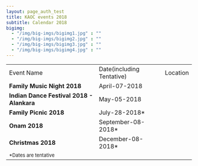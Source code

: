 ```yaml
---
layout: page_auth_test
title: KAOC events 2018
subtitle: Calendar 2018
bigimg:
  - "/img/big-imgs/bigimg1.jpg" : ""
  - "/img/big-imgs/bigimg2.jpg" : ""
  - "/img/big-imgs/bigimg3.jpg" : ""
  - "/img/big-imgs/bigimg4.jpg" : ""
---
```

<table align="center" style="border:0">
<tr><td>Event Name</td><td>Date(including Tentative)</td><td>Location</td></tr>
<tr style="border:0;background:transparent"><td style="border:0"><strong>Family Music Night 2018</strong></td><td style="border:0">April-07-2018</td><td style="border:0"></td></tr>
<tr><td style="border:0;background:transparent"><strong>Indian Dance Festival 2018 - Alankara</strong></td><td style="border:0">May-05-2018</td><td style="border:0"></td></tr>
<tr style="border:0;background:transparent"><td style="border:0"><strong>Family Picnic 2018</strong></td><td style="border:0">July-28-2018*</td><td style="border:0"></td></tr>
<tr style="border:0;background:transparent"><td style="border:0"><strong>Onam 2018</strong></td><td style="border:0">September-08-2018*</td><td style="border:0"></td></tr>
<tr style="border:0;background:transparent"><td style="border:0"><strong>Christmas 2018</strong></td><td style="border:0">December-08-2018*</td><td style="border:0"></td></tr>
<tr style="border:0;background:transparent"><td style="border:0">
  <font size="2">*Dates are tentative</font>
  </td></tr></table>
